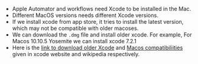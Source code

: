 - Apple Automator and workflows need Xcode to be installed in the Mac.  
- Different MacOS versions needs different Xcode versions.
- If we install xcode from app store, it tries to install the latest version, which may not be compatible with older macoses.
- We can download the `.dmg` file and install older xcode.
   For example, For Macos 10.10.5 Yosemite we can install xcode 7.2.1
- Here is the [link to download older Xcode](https://developer.apple.com/download/more/?name=Xcode)
  and [Macos compatibiliities](https://en.wikipedia.org/wiki/Xcode) given in xcode website and wikipedia respectively.
